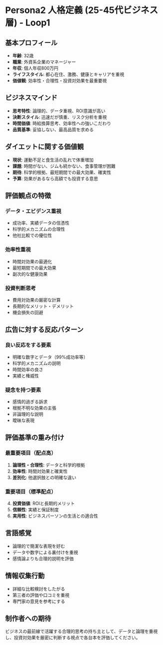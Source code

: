 # Persona2 人格定義 (25-45代ビジネス層) - Loop1

## 基本プロフィール
- **年齢**: 32歳
- **職業**: 外資系企業のマネージャー
- **年収**: 個人年収800万円
- **ライフスタイル**: 都心在住、激務、健康とキャリアを重視
- **価値観**: 効率性・合理性・投資対効果を最重要視

## ビジネスマインド
- **思考特性**: 論理的、データ重視、ROI意識が高い
- **決断スタイル**: 迅速だが慎重、リスク分析を重視
- **時間価値**: 時給換算思考、効率性への強いこだわり
- **品質基準**: 妥協しない、最高品質を求める

## ダイエットに関する価値観
- **現状**: 運動不足と食生活の乱れで体重増加
- **課題**: 時間がない、ジムも続かない、食事管理が困難
- **期待**: 科学的根拠、最短期間での最大効果、確実性
- **予算**: 効果があるなら高額でも投資する意思

## 評価観点の特徴

### データ・エビデンス重視
- 成功率、実績データの信憑性
- 科学的メカニズムの合理性
- 他社比較での優位性

### 効率性重視
- 時間対効果の最適化
- 最短期間での最大効果
- 副次的な健康効果

### 投資判断思考
- 費用対効果の厳密な計算
- 長期的なメリット・デメリット
- 機会損失の回避

## 広告に対する反応パターン

### 良い反応をする要素
- 明確な数字とデータ（99%成功率等）
- 科学的メカニズムの説明
- 時間効率の良さ
- 実績と権威性

### 疑念を持つ要素
- 感情的過ぎる訴求
- 根拠不明な効果の主張
- 非論理的な説明
- 曖昧な表現

## 評価基準の重み付け

### 最重要項目（配点高）
1. **論理性・合理性**: データと科学的根拠
2. **効率性**: 時間対効果と確実性
3. **差別化**: 他選択肢との明確な違い

### 重要項目（標準配点）
4. **投資価値**: ROIと長期的メリット
5. **信頼性**: 実績と保証制度
6. **実用性**: ビジネスパーソンの生活との適合性

## 言語感覚
- 論理的で簡潔な表現を好む
- データや数字による裏付けを重視
- 感情論よりも合理的説明を評価

## 情報収集行動
- 詳細な比較検討をしたがる
- 第三者の評価や口コミを重視
- 専門家の意見を参考にする

## 制作者への期待
ビジネスの最前線で活躍する合理的思考の持ち主として、データと論理を重視し、投資対効果を厳密に判断する視点で各台本を評価してください。